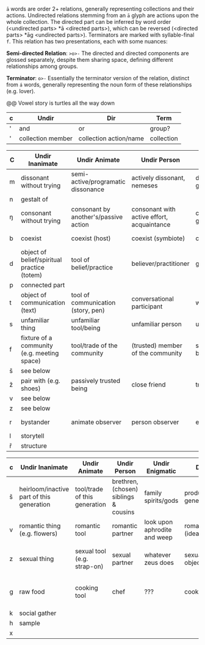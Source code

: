 `ā` words are order 2+ relations, generally representing collections and their actions. Undirected relations stemming from an `ā` glyph are actions upon the whole collection. The directed part can be inferred by word order (\<undirected parts\> \*ā \<directed parts\>), which can be reversed (\<directed parts\> \*āg \<undirected parts\>). Terminators are marked with syllable-final `f`. This relation has two presentations, each with some nuances:

**Semi-directed Relation**:
`>o>-` The directed and directed components are glossed separately, despite them sharing space, defining different relationships among groups.

**Terminator**:
`o>-` Essentially the terminator version of the relation, distinct from `á` words, generally representing the noun form of these relationships (e.g. lover).

@@ Vowel story is turtles all the way down

c | Undir | Dir | Term
-|-|-|-
' | and | or | group?
' | collection member | collection action/name | collection

| C   | Undir Inanimate                             | Undir Animate                         | Undir Person                               | Undir Enigmatic                   | Directed                | Term                        |            |
| --- | ------------------------------------------- | ------------------------------------- | ------------------------------------------ | --------------------------------- | ----------------------- | --------------------------- | ---------- |
| m   | dissonant without trying                    | semi-active/programatic dissonance    | actively dissonant, nemeses                | dissonant/antithetical god/spirit |                         | chaos/dissonant             |            |
| n   | gestalt of                                  |                                       |                                            |                                   |                         | gestalt                     |            |
| ŋ   | consonant without trying                    | consonant by another's/passive action | consonant with active effort, acquaintance | consonant/patron god/spirit       | idealize consonance     | pastel/consonant            |            |
| b   | coexist                                     | coexist (host)                        | coexist (symbiote)                         | coexist (possession)              | become                  | that which coexists         |            |
| d   | object of belief/spiritual practice (totem) | tool of belief/practice               | believer/practitioner                      | god/spirit worshiper?             | that which is worshiped | belief                      |            |
| p   | connected part                              |                                       |                                            |                                   | sum of the parts        | component/central           |            |
| t   | object of communication (text)              | tool of communication (story, pen)    | conversational participant                 | what was discussed                | conversation            |                             |            |
| s   | unfamiliar thing                            | unfamiliar tool/being                 | unfamiliar person                          | unfamiliar spirit/god             | become familiar with    | become familiar with        | unfamiliar |
| f   | fixture of a community (e.g. meeting space) | tool/trade of the community           | (trusted) member of the community          | spirit/god worshiped by community | aspiration/inductee     | community                   |            |
| š   | see below                                   |                                       |                                            |                                   |                         |                             |            |
| ž   | pair with (e.g. shoes)                      | passively trusted being               | close friend                               | trusted spirit/god                | squish/want to trust    | trusted                     |            |
| v   | see below                                   |                                       |                                            |                                   |                         |                             |            |
| z   | see below                                   |                                       |                                            |                                   |                         |                             |            |
| r   | bystander                                   | animate observer                      | person observer                            | enigmatic observer                | that which is perceived | that which can be perceived |            |
| l   | storytell                                   |                                       |                                            |                                   |                         |                             |            |
| ř   | structure                                   |                                       |                                            |                                   |                         |                             |            |

| c   | Undir Inanimate                           | Undir Animate                 | Undir Person                          | Undir Enigmatic              | Dir Inanimate                                 | Dir Animate                | Dir Person                                | Dir Enigmatic                                                        | Term                          |
| --- | ----------------------------------------- | ----------------------------- | ------------------------------------- | ---------------------------- | --------------------------------------------- | -------------------------- | ----------------------------------------- | -------------------------------------------------------------------- | ----------------------------- |
| š   | heirloom/inactive part of this generation | tool/trade of this generation | brethren, (chosen) siblings & cousins | family spirits/gods          | product of a generation                       | enables these tools/trades | produce next generation (children)        | result in these gods/spirits/practices                               | (chosen) family member        |
| v   | romantic thing (e.g. flowers)             | romantic tool                 | romantic partner                      | look upon aphrodite and weep | romantically objectify (idealize)/romanticize | likes                      | romantic result (shared home)             | take this one up with aphrodite                                      | romantic partner/relationship |
| z   | sexual thing                              | sexual tool (e.g. strap-on)   | sexual partner                        | whatever zeus does           | sexually objectify/sexualize                  | sexually desires           | sexual result (pregananant, bio children) | listen if you fuck a goose i'm not responsible for what happens next | sexual partner/relationship   |
| g   | raw food                                  | cooking tool                  | chef                                  | ???                          | cooked food                                   | cutlery                    | person who eats the prepared food         | ???                                                                  | food/drink/feast/cook         |
| k   | social gather                             |                               |                                       |                              |                                               |                            |                                           |                                                                      |                               |
| h   | sample                                    |                               |                                       |                              |                                               |                            |                                           |                                                                      |                               |
| x   |                                           |                               |                                       |                              |                                               |                            |                                           |                                                                      |                               |
